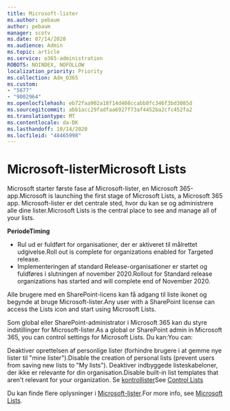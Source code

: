 ```yaml
---
title: Microsoft-lister
ms.author: pebaum
author: pebaum
manager: scotv
ms.date: 07/14/2020
ms.audience: Admin
ms.topic: article
ms.service: o365-administration
ROBOTS: NOINDEX, NOFOLLOW
localization_priority: Priority
ms.collection: Adm_O365
ms.custom:
- "5677"
- "9002964"
ms.openlocfilehash: eb72faa902a18f14d408ccabb8fc346f3bd3085d
ms.sourcegitcommit: abb1acc29fadfaa6927f73af4452ba2cfc452fa2
ms.translationtype: MT
ms.contentlocale: da-DK
ms.lasthandoff: 10/14/2020
ms.locfileid: "48465998"
---
```

# <a name="microsoft-lists"></a><span data-ttu-id="20105-102">Microsoft-lister</span><span class="sxs-lookup"><span data-stu-id="20105-102">Microsoft Lists</span></span>

<span data-ttu-id="20105-103">Microsoft starter første fase af Microsoft-lister, en Microsoft 365-app.</span><span class="sxs-lookup"><span data-stu-id="20105-103">Microsoft is launching the first stage of Microsoft Lists, a Microsoft 365 app.</span></span> <span data-ttu-id="20105-104">Microsoft-lister er det centrale sted, hvor du kan se og administrere alle dine lister.</span><span class="sxs-lookup"><span data-stu-id="20105-104">Microsoft Lists is the central place to see and manage all of your lists.</span></span>  
  
<span data-ttu-id="20105-105">**Periode**</span><span class="sxs-lookup"><span data-stu-id="20105-105">**Timing**</span></span>  

- <span data-ttu-id="20105-106">Rul ud er fuldført for organisationer, der er aktiveret til målrettet udgivelse.</span><span class="sxs-lookup"><span data-stu-id="20105-106">Roll out is complete for organizations enabled for Targeted release.</span></span>
- <span data-ttu-id="20105-107">Implementeringen af standard Release-organisationer er startet og fuldføres i slutningen af november 2020.</span><span class="sxs-lookup"><span data-stu-id="20105-107">Rollout for Standard release organizations has started and will complete end of November 2020.</span></span>

<span data-ttu-id="20105-108">Alle brugere med en SharePoint-licens kan få adgang til liste ikonet og begynde at bruge Microsoft-lister.</span><span class="sxs-lookup"><span data-stu-id="20105-108">Any user with a SharePoint license can access the Lists icon and start using Microsoft Lists.</span></span>

<span data-ttu-id="20105-109">Som global eller SharePoint-administrator i Microsoft 365 kan du styre indstillinger for Microsoft-lister.</span><span class="sxs-lookup"><span data-stu-id="20105-109">As a global or SharePoint admin in Microsoft 365, you can control settings for Microsoft Lists.</span></span> <span data-ttu-id="20105-110">Du kan:</span><span class="sxs-lookup"><span data-stu-id="20105-110">You can:</span></span>

<span data-ttu-id="20105-111">Deaktiver oprettelsen af personlige lister (forhindre brugere i at gemme nye lister til "mine lister").</span><span class="sxs-lookup"><span data-stu-id="20105-111">Disable the creation of personal lists (prevent users from saving new lists to "My lists").</span></span>
<span data-ttu-id="20105-112">Deaktiver indbyggede listeskabeloner, der ikke er relevante for din organisation.</span><span class="sxs-lookup"><span data-stu-id="20105-112">Disable built-in list templates that aren't relevant for your organization.</span></span>
<span data-ttu-id="20105-113">Se [kontrollister](https://docs.microsoft.com/sharepoint/control-lists)</span><span class="sxs-lookup"><span data-stu-id="20105-113">See [Control Lists](https://docs.microsoft.com/sharepoint/control-lists)</span></span>

<span data-ttu-id="20105-114">Du kan finde flere oplysninger i [Microsoft-lister](https://aka.ms/microsoftlists).</span><span class="sxs-lookup"><span data-stu-id="20105-114">For more info, see [Microsoft Lists](https://aka.ms/microsoftlists).</span></span>

